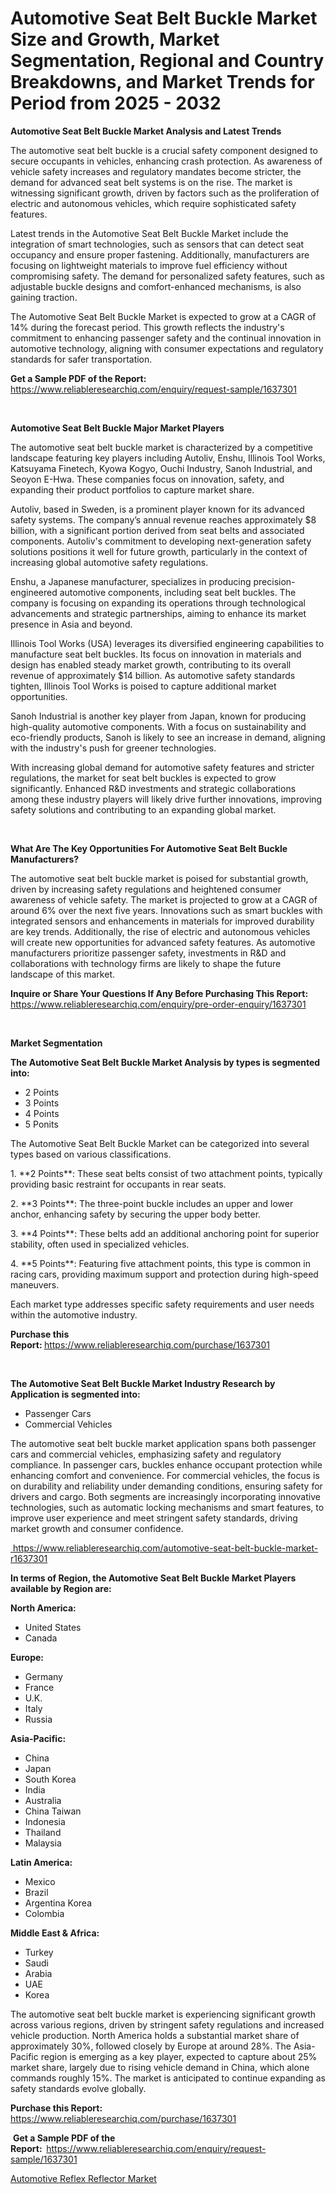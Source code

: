 <p><h1>Automotive Seat Belt Buckle Market Size and Growth, Market Segmentation, Regional and Country Breakdowns, and Market Trends for Period from 2025 -  2032</h1></p><p><strong>Automotive Seat Belt Buckle Market Analysis and Latest Trends</strong></p>
<p><p>The automotive seat belt buckle is a crucial safety component designed to secure occupants in vehicles, enhancing crash protection. As awareness of vehicle safety increases and regulatory mandates become stricter, the demand for advanced seat belt systems is on the rise. The market is witnessing significant growth, driven by factors such as the proliferation of electric and autonomous vehicles, which require sophisticated safety features.</p><p>Latest trends in the Automotive Seat Belt Buckle Market include the integration of smart technologies, such as sensors that can detect seat occupancy and ensure proper fastening. Additionally, manufacturers are focusing on lightweight materials to improve fuel efficiency without compromising safety. The demand for personalized safety features, such as adjustable buckle designs and comfort-enhanced mechanisms, is also gaining traction.</p><p>The Automotive Seat Belt Buckle Market is expected to grow at a CAGR of 14% during the forecast period. This growth reflects the industry's commitment to enhancing passenger safety and the continual innovation in automotive technology, aligning with consumer expectations and regulatory standards for safer transportation.</p></p>
<p><strong>Get a Sample PDF of the Report:&nbsp;</strong> <a href="https://www.reliableresearchiq.com/enquiry/request-sample/1637301?utm_campaign=2926&utm_medium=2&utm_source=Github&utm_content=ia&utm_term=23032025&utm_id=automotive-seat-belt-buckle">https://www.reliableresearchiq.com/enquiry/request-sample/1637301</a></p>
<p>&nbsp;</p>
<p><strong>Automotive Seat Belt Buckle Major Market Players</strong></p>
<p><p>The automotive seat belt buckle market is characterized by a competitive landscape featuring key players including Autoliv, Enshu, Illinois Tool Works, Katsuyama Finetech, Kyowa Kogyo, Ouchi Industry, Sanoh Industrial, and Seoyon E-Hwa. These companies focus on innovation, safety, and expanding their product portfolios to capture market share.</p><p>Autoliv, based in Sweden, is a prominent player known for its advanced safety systems. The company’s annual revenue reaches approximately $8 billion, with a significant portion derived from seat belts and associated components. Autoliv's commitment to developing next-generation safety solutions positions it well for future growth, particularly in the context of increasing global automotive safety regulations.</p><p>Enshu, a Japanese manufacturer, specializes in producing precision-engineered automotive components, including seat belt buckles. The company is focusing on expanding its operations through technological advancements and strategic partnerships, aiming to enhance its market presence in Asia and beyond.</p><p>Illinois Tool Works (USA) leverages its diversified engineering capabilities to manufacture seat belt buckles. Its focus on innovation in materials and design has enabled steady market growth, contributing to its overall revenue of approximately $14 billion. As automotive safety standards tighten, Illinois Tool Works is poised to capture additional market opportunities.</p><p>Sanoh Industrial is another key player from Japan, known for producing high-quality automotive components. With a focus on sustainability and eco-friendly products, Sanoh is likely to see an increase in demand, aligning with the industry's push for greener technologies.</p><p>With increasing global demand for automotive safety features and stricter regulations, the market for seat belt buckles is expected to grow significantly. Enhanced R&D investments and strategic collaborations among these industry players will likely drive further innovations, improving safety solutions and contributing to an expanding global market.</p></p>
<p>&nbsp;</p>
<p><strong>What Are The Key Opportunities For Automotive Seat Belt Buckle Manufacturers?</strong></p>
<p><p>The automotive seat belt buckle market is poised for substantial growth, driven by increasing safety regulations and heightened consumer awareness of vehicle safety. The market is projected to grow at a CAGR of around 6% over the next five years. Innovations such as smart buckles with integrated sensors and enhancements in materials for improved durability are key trends. Additionally, the rise of electric and autonomous vehicles will create new opportunities for advanced safety features. As automotive manufacturers prioritize passenger safety, investments in R&D and collaborations with technology firms are likely to shape the future landscape of this market.</p></p>
<p><strong>Inquire or Share Your Questions If Any Before Purchasing This Report:</strong> <a href="https://www.reliableresearchiq.com/enquiry/pre-order-enquiry/1637301?utm_campaign=2926&utm_medium=2&utm_source=Github&utm_content=ia&utm_term=23032025&utm_id=automotive-seat-belt-buckle">https://www.reliableresearchiq.com/enquiry/pre-order-enquiry/1637301</a></p>
<p>&nbsp;</p>
<p><strong>Market Segmentation</strong></p>
<p><strong>The Automotive Seat Belt Buckle Market Analysis by types is segmented into:</strong></p>
<p><ul><li>2 Points</li><li>3 Points</li><li>4 Points</li><li>5 Ponits</li></ul></p>
<p><p>The Automotive Seat Belt Buckle Market can be categorized into several types based on various classifications. </p><p>1. **2 Points**: These seat belts consist of two attachment points, typically providing basic restraint for occupants in rear seats.</p><p>  </p><p>2. **3 Points**: The three-point buckle includes an upper and lower anchor, enhancing safety by securing the upper body better.</p><p>3. **4 Points**: These belts add an additional anchoring point for superior stability, often used in specialized vehicles.</p><p>4. **5 Points**: Featuring five attachment points, this type is common in racing cars, providing maximum support and protection during high-speed maneuvers. </p><p>Each market type addresses specific safety requirements and user needs within the automotive industry.</p></p>
<p><strong>Purchase this Report:&nbsp;</strong><a href="https://www.reliableresearchiq.com/purchase/1637301?utm_campaign=2926&utm_medium=2&utm_source=Github&utm_content=ia&utm_term=23032025&utm_id=automotive-seat-belt-buckle">https://www.reliableresearchiq.com/purchase/1637301</a></p>
<p>&nbsp;</p>
<p><strong>The Automotive Seat Belt Buckle Market Industry Research by Application is segmented into:</strong></p>
<p><ul><li>Passenger Cars</li><li>Commercial Vehicles</li></ul></p>
<p><p>The automotive seat belt buckle market application spans both passenger cars and commercial vehicles, emphasizing safety and regulatory compliance. In passenger cars, buckles enhance occupant protection while enhancing comfort and convenience. For commercial vehicles, the focus is on durability and reliability under demanding conditions, ensuring safety for drivers and cargo. Both segments are increasingly incorporating innovative technologies, such as automatic locking mechanisms and smart features, to improve user experience and meet stringent safety standards, driving market growth and consumer confidence.</p></p>
<p><a href="https://www.reliableresearchiq.com/automotive-seat-belt-buckle-market-r1637301?utm_campaign=2926&utm_medium=2&utm_source=Github&utm_content=ia&utm_term=23032025&utm_id=automotive-seat-belt-buckle">&nbsp;https://www.reliableresearchiq.com/automotive-seat-belt-buckle-market-r1637301</a></p>
<p><strong>In terms of Region, the Automotive Seat Belt Buckle Market Players available by Region are:</strong></p>
<p>
    <p> <strong> North America: </strong>
        <ul>
            <li>United States</li>
            <li>Canada</li>
        </ul>
        </p> 
    <p> <strong> Europe: </strong>
        <ul>
            <li>Germany</li>
            <li>France</li>
            <li>U.K.</li>
            <li>Italy</li>
            <li>Russia</li>
        </ul>
        </p> 
    <p> <strong> Asia-Pacific: </strong>
        <ul>
            <li>China</li>
            <li>Japan</li>
            <li>South Korea</li>
            <li>India</li>
            <li>Australia</li>
            <li>China Taiwan</li>
            <li>Indonesia</li>
            <li>Thailand</li>
            <li>Malaysia</li>
        </ul>
        </p> 
    <p> <strong> Latin America: </strong>
        <ul>
            <li>Mexico</li>
            <li>Brazil</li>
            <li>Argentina Korea</li>
            <li>Colombia</li>
        </ul>
        </p> 
    <p> <strong> Middle East & Africa: </strong>
        <ul>
            <li>Turkey</li>
            <li>Saudi</li>
            <li>Arabia</li>
            <li>UAE</li>
            <li>Korea</li>
        </ul>
    </p>
    </p>
<p><p>The automotive seat belt buckle market is experiencing significant growth across various regions, driven by stringent safety regulations and increased vehicle production. North America holds a substantial market share of approximately 30%, followed closely by Europe at around 28%. The Asia-Pacific region is emerging as a key player, expected to capture about 25% market share, largely due to rising vehicle demand in China, which alone commands roughly 15%. The market is anticipated to continue expanding as safety standards evolve globally.</p></p>
<p><strong>Purchase this Report: </strong><a href="https://www.reliableresearchiq.com/purchase/1637301?utm_campaign=2926&utm_medium=2&utm_source=Github&utm_content=ia&utm_term=23032025&utm_id=automotive-seat-belt-buckle">https://www.reliableresearchiq.com/purchase/1637301</a></p>
<p>&nbsp;<strong>Get a Sample PDF of the Report:&nbsp;&nbsp;</strong><a href="https://www.reliableresearchiq.com/enquiry/request-sample/1637301?utm_campaign=2926&utm_medium=2&utm_source=Github&utm_content=ia&utm_term=23032025&utm_id=automotive-seat-belt-buckle">https://www.reliableresearchiq.com/enquiry/request-sample/1637301</a></p>
<p><strong></strong></p>
<p><p><a href="https://github.com/tumacaakesha78/Market-Research-Report-List-1/blob/main/automotive-reflex-reflector-market.md?utm_campaign=2926&utm_medium=2&utm_source=Github&utm_content=ia&utm_term=23032025&utm_id=automotive-seat-belt-buckle">Automotive Reflex Reflector Market</a></p></p>